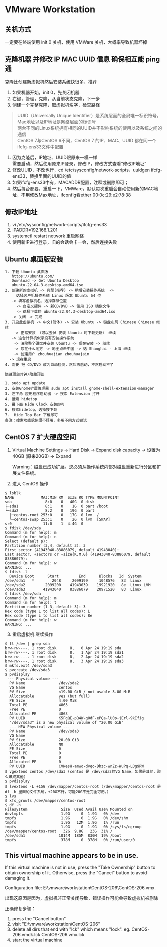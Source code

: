 # VMware Workstation

## 关机方式

一定要在终端使用 init 0 关机，使用 VMWare 关机，大概率导致机器坏掉

## 克隆机器 并修改 IP MAC UUID 信息 确保相互能 ping 通

克隆比创建新虚拟机然后安装系统快很多，推荐

1. 如果机器开始，init 0，先关闭机器
2. 右键，管理，克隆，从当前状态克隆，下一步
3. 创建一个完整克隆，取虚拟机名字，检查路径

> UUID（Universally Unique Identifier）是系统层面的全局唯一标识符号，Mac地址以及IP地址是网络层面的标识号  
> 两台不同的Linux系统拥有相同的UUID并不影响系统的使用以及系统之间的通信  
> CentOS 7与CentOS 6不同，CentOS 7 的IP、MAC、UUID 都在同一个ifcfg-ens33文件中配置  

1. 因为克隆后，IP地址、UUID跟原来一模一样  
需要启动，然后使用原来IP登录，修改IP，修改方式查看“修改IP地址”
2. 修改UUID，不改也行，cd /etc/sysconfig/network-scripts，uuidgen ifcfg-ens33，替换里面的UUID的值 
3. 如果ifcfg-ens33中有，MACADDR配置，注释或删除即可；
4. 然后每台都要，重启一下，VMWare，默认每次重启会自动使用新的MAC地址，不用修改Max地址，ifconfig看ether 00:0c:29:e2:78:38

## 修改IP地址

1. vi /etc/sysconfig/network-scripts/ifcfg-ens33
2. IPADDR=192.168.1.201
3. systemctl restart network 重启网络
4. 使用新IP进行登录，旧的会话会卡一会，然后连接失败

## Ubuntu 桌面版安装

```
1. 下载 Ubuntu 桌面版 
   https://ubuntu.com/
   Download -> Get Ubuntu Desktop
   ubuntu-22.04.3-desktop-amd64.iso
2. 创建新的虚拟机 -> 典型(推荐) -> 稍后安装操作系统  -> 
     选择客户机操作系统 Linux 版本 Ubuntu 64 位
   -> 填写虚拟机名、选择存储位置
     -> 自定义硬件 -> 新CD/DVD -> 使用 ISO 镜像文件
     -> 选择下载的 ubuntu-22.04.3-desktop-amd64.iso
   -> 关闭 -> 完成
3. 开启此虚拟机 -> 中文(简体) -> 安装 Ubuntu -> 键盘布局 Chinese Chinese 继续
    -> 正常安装 （可以去掉 安装 Ubuntu 时下载更新） 继续 
   -> 这台计算机似乎没有安装操作系统 
    -> 清除整个磁盘并安装 Ubuntu -> 现在安装 -> 继续
    -> 您在什么地方 -> 地图点击中国 -> 选 Shanghai - 上海 继续
    -> 创建用户 zhouhuajian zhouhuajain
  -> 现在重启
4. 需要 把 CD/DVD 改为自动检测，然后再启动，不然启动不了

隐藏顶部时钟/隐藏顶部

1. sudo apt update
2. 安装Gnome扩展管理器 sudo apt install gnome-shell-extension-manager 
3. 左下角 应用程序启动器 -> 搜索 Extension 打开
4. 搜索 hidetop
5. 最下面 Hide Clock 安装即可
6. 搜索hidetop，选择按下载
7.  Hide Top Bar 下载即可
备注：搜索功能貌似很不好用，多用不同方式尝试
```

## CentOS 7 扩大硬盘空间

1. Virtual Machine Settings -> Hard Disk -> Expand disk capacity -> 设置为40GB (原来20GB) -> Expand

   Warning：磁盘已成功扩展。您必须从操作系统内部对磁盘重新进行分区和扩展文件系统。

2. 进入 CentOS 操作

```shell
$ lsblk
NAME            MAJ:MIN RM  SIZE RO TYPE MOUNTPOINT
sda               8:0    0   40G  0 disk 
├─sda1            8:1    0    1G  0 part /boot
└─sda2            8:2    0   19G  0 part 
  ├─centos-root 253:0    0   17G  0 lvm  /
  └─centos-swap 253:1    0    2G  0 lvm  [SWAP]
sr0              11:0    1  4.4G  0
$ fdisk /dev/sda
Command (m for help): m
Command (m for help): n
Select (default p): 
Partition number (3,4, default 3): 3
First sector (41943040-83886079, default 41943040): 
Last sector, +sectors or +size{K,M,G} (41943040-83886079, default 83886079): 
Command (m for help): w
WARNING: ...
$ fdisk -l
  Device Boot      Start         End      Blocks   Id  System
/dev/sda1   *        2048     2099199     1048576   83  Linux
/dev/sda2         2099200    41943039    19921920   8e  Linux LVM
/dev/sda3        41943040    83886079    20971520   83  Linux
$ fdisk /dev/sda
Command (m for help): m
Command (m for help): t
Partition number (1-3, default 3): 3
Hex code (type L to list all codes): L
Hex code (type L to list all codes): 8e
Command (m for help): w
WARNING: ...
```

3. 重启虚拟机 继续操作

```shell
$ ll /dev | grep sda
brw-rw----. 1 root disk      8,   0 Apr 24 19:19 sda
brw-rw----. 1 root disk      8,   1 Apr 24 19:19 sda1
brw-rw----. 1 root disk      8,   2 Apr 24 19:19 sda2
brw-rw----. 1 root disk      8,   3 Apr 24 19:19 sda3
$ mkfs.ext4 /dev/sda3
$ pvcreate /dev/sda3
$ pvdisplay
 --- Physical volume ---
  PV Name               /dev/sda2
  VG Name               centos
  PV Size               <19.00 GiB / not usable 3.00 MiB
  Allocatable           yes (but full)
  PE Size               4.00 MiB
  Total PE              4863
  Free PE               0
  Allocated PE          4863
  PV UUID               K5FgQE-pQ4W-gOdF-ePQa-lU0p-jErl-9kIfig
  "/dev/sda3" is a new physical volume of "20.00 GiB"
  --- NEW Physical volume ---
  PV Name               /dev/sda3
  VG Name               
  PV Size               20.00 GiB
  Allocatable           NO
  PE Size               0   
  Total PE              0
  Free PE               0
  Allocated PE          0
  PV UUID               CVNesH-amwo-dvqo-Dhzc-wnZz-WuPq-L0g9RW
$ vgextend centos /dev/sda3 (centos 是 /dev/sda2的VG Name，如果是其他，那么填成其他)
$ pvdisplay
$ lvextend -L +15G /dev/mapper/centos-root (/dev/mapper/centos-root 是 df -h 里面的文件系统，+20G不行，可能20G不是完全可用。)
$ lvs
$ xfs_growfs /dev/mapper/centos-root
$ df -h
Filesystem               Size  Used Avail Use% Mounted on
devtmpfs                 1.9G     0  1.9G   0% /dev
tmpfs                    1.9G     0  1.9G   0% /dev/shm
tmpfs                    1.9G   12M  1.9G   1% /run
tmpfs                    1.9G     0  1.9G   0% /sys/fs/cgroup
/dev/mapper/centos-root   32G  9.8G   23G  31% /
/dev/sda1               1014M  185M  830M  19% /boot
tmpfs                    378M     0  378M   0% /run/user/0
```

## This virtual machine appears to be in use.

If this virtual machine is not in use, press the "Take Ownership" button to obtain ownership of it. Otherwise, press the "Cancel" button to avoid damaging it.

Configuration file: E:\vmware\workstation\CentOS-206\CentOS-206.vmx.

出现这原因是因为，虚拟机非正常关闭导致，错误操作可能会导致虚拟机被删除

正确修复步骤：

1. press the "Cancel button"
2. visit "E:\vmware\workstation\CentOS-206"
3. delete all dirs that end with "lck" which means "lock". eg. CentOS-206.vmdk.lck CentOS-206.vmx.lck
4. start the virtual machine
